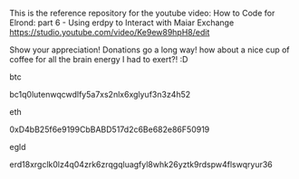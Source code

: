 This is the reference repository for the youtube video:
How to Code for Elrond: part 6 - Using erdpy to Interact with Maiar Exchange
https://studio.youtube.com/video/Ke9ew89hpH8/edit

Show your appreciation! Donations go a long way! how about a nice cup of coffee for all the brain energy I had to exert?! :D

btc

bc1q0lutenwqcwdlfy5a7xs2nlx6xglyuf3n3z4h52

eth

0xD4bB25f6e9199CbBABD517d2c6Be682e86F50919

egld

erd18xrgclk0lz4q04zrk6zrqgqluagfyl8whk26yztk9rdspw4flswqryur36
